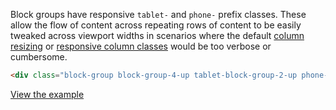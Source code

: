 Block groups have responsive `tablet-` and `phone-` prefix classes. These allow the flow of content across repeating rows of content to be easily tweaked across viewport widths in scenarios where the default [column resizing](#columns) or [responsive column classes](#responsive-columns) would be too verbose or cumbersome.


```html
<div class="block-group block-group-4-up tablet-block-group-2-up phone-block-group-1-up">
```

[View the example](../page-layouts/grid#responsive-block-groups)
